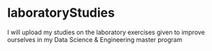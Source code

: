 # laboratoryStudies

I will upload my studies on the laboratory exercises given to improve ourselves in my Data Science & Engineering master program
